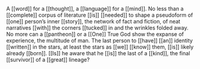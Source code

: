 A [[word]] for a [[thought]], a [[language]] for a [[mind]]. No less than a [[complete]] corpus of literature [[is]] [[needed]] to shape a pseudoform of [[one]] person’s inner [[story]], the network of fact and fiction, of neat narratives [[with]] the corners [[tucked]] in and the wrinkles folded away. No more can a [[pantheon]] or a [[One]] True God show the expanse of experience, the multitude of man. The last person to [[have]] [[an]] identity [[written]] in the stars, at least the stars as [[we]] [[know]] them, [[is]] likely already [[born]]. [[Is]] he aware that he [[is]] the last of a [[kind]], the final [[survivor]] of a [[great]] lineage?  